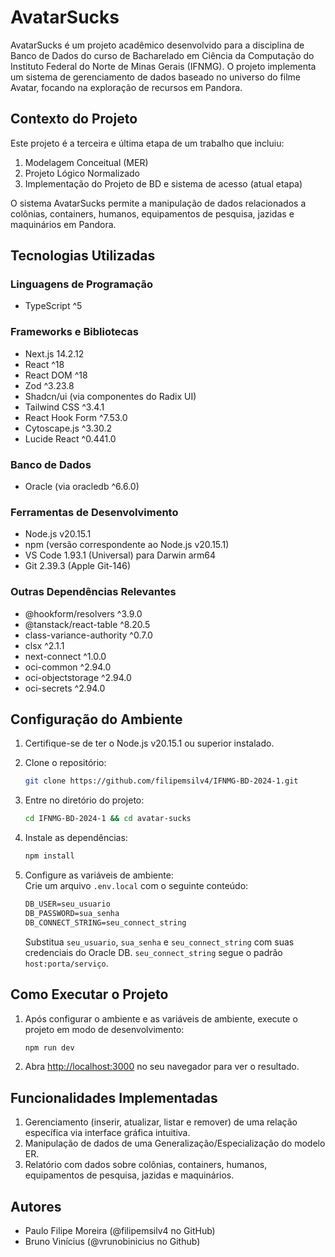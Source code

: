 # AvatarSucks

AvatarSucks é um projeto acadêmico desenvolvido para a disciplina de Banco de Dados do curso de Bacharelado em Ciência da Computação do Instituto Federal do Norte de Minas Gerais (IFNMG). O projeto implementa um sistema de gerenciamento de dados baseado no universo do filme Avatar, focando na exploração de recursos em Pandora.

## Contexto do Projeto

Este projeto é a terceira e última etapa de um trabalho que incluiu:

1. Modelagem Conceitual (MER)
2. Projeto Lógico Normalizado
3. Implementação do Projeto de BD e sistema de acesso (atual etapa)

O sistema AvatarSucks permite a manipulação de dados relacionados a colônias, containers, humanos, equipamentos de pesquisa, jazidas e maquinários em Pandora.

## Tecnologias Utilizadas

### Linguagens de Programação

- TypeScript ^5

### Frameworks e Bibliotecas

- Next.js 14.2.12
- React ^18
- React DOM ^18
- Zod ^3.23.8
- Shadcn/ui (via componentes do Radix UI)
- Tailwind CSS ^3.4.1
- React Hook Form ^7.53.0
- Cytoscape.js ^3.30.2
- Lucide React ^0.441.0

### Banco de Dados

- Oracle (via oracledb ^6.6.0)

### Ferramentas de Desenvolvimento

- Node.js v20.15.1
- npm (versão correspondente ao Node.js v20.15.1)
- VS Code 1.93.1 (Universal) para Darwin arm64
- Git 2.39.3 (Apple Git-146)

### Outras Dependências Relevantes

- @hookform/resolvers ^3.9.0
- @tanstack/react-table ^8.20.5
- class-variance-authority ^0.7.0
- clsx ^2.1.1
- next-connect ^1.0.0
- oci-common ^2.94.0
- oci-objectstorage ^2.94.0
- oci-secrets ^2.94.0

## Configuração do Ambiente

1. Certifique-se de ter o Node.js v20.15.1 ou superior instalado.
2. Clone o repositório:

   ```bash
   git clone https://github.com/filipemsilv4/IFNMG-BD-2024-1.git
   ```

3. Entre no diretório do projeto:

   ```bash
   cd IFNMG-BD-2024-1 && cd avatar-sucks
   ```

4. Instale as dependências:

   ```bash
   npm install
   ```

5. Configure as variáveis de ambiente:  
   Crie um arquivo `.env.local` com o seguinte conteúdo:

   ```txt
   DB_USER=seu_usuario
   DB_PASSWORD=sua_senha
   DB_CONNECT_STRING=seu_connect_string
   ```

    Substitua `seu_usuario`, `sua_senha` e `seu_connect_string` com suas credenciais do Oracle DB. `seu_connect_string` segue o padrão `host:porta/serviço`.

## Como Executar o Projeto

1. Após configurar o ambiente e as variáveis de ambiente, execute o projeto em modo de desenvolvimento:

   ```bash
   npm run dev
   ```

2. Abra [http://localhost:3000](http://localhost:3000) no seu navegador para ver o resultado.

## Funcionalidades Implementadas

1. Gerenciamento (inserir, atualizar, listar e remover) de uma relação específica via interface gráfica intuitiva.
2. Manipulação de dados de uma Generalização/Especialização do modelo ER.
3. Relatório com dados sobre colônias, containers, humanos, equipamentos de pesquisa, jazidas e maquinários.

## Autores

- Paulo Filipe Moreira (@filipemsilv4 no GitHub)
- Bruno Vinícius (@vrunobinicius no Github)
